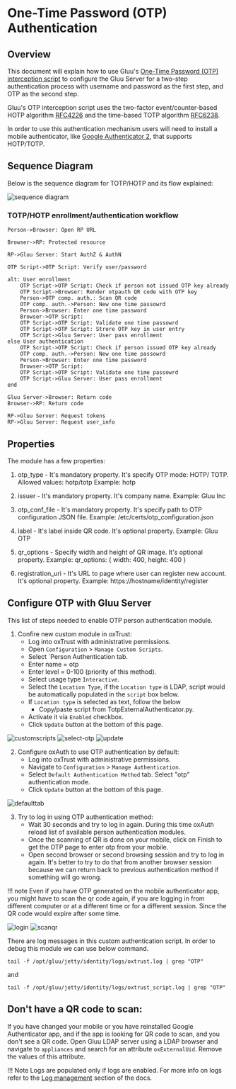 # One-Time Password (OTP) Authentication

## Overview
This document will explain how to use Gluu's [One-Time Password (OTP) interception script](https://github.com/GluuFederation/oxAuth/tree/master/Server/integrations/otp) to configure the Gluu Server for a two-step authentication process with username and password as the first step, and OTP as the second step.

Gluu's OTP interception script uses the two-factor event/counter-based HOTP algorithm [RFC4226](https://tools.ietf.org/html/rfc4226) and the time-based TOTP algorithm [RFC6238](https://tools.ietf.org/html/rfc6238).

In order to use this authentication mechanism users will need to install a mobile authenticator, like [Google Authenticator 2](https://play.google.com/store/apps/details?id=com.google.android.apps.authenticator2), that supports HOTP/TOTP.

## Sequence Diagram
Below is the sequence diagram for TOTP/HOTP and its flow explained:

![sequence diagram](../img/user-authn/otp/gluu_otp_integration_authentication_workflow.png)

### TOTP/HOTP enrollment/authentication workflow

```
Person->Browser: Open RP URL

Browser->RP: Protected resource

RP->Gluu Server: Start AuthZ & AuthN

OTP Script->OTP Script: Verify user/password

alt: User enrollment
	OTP Script->OTP Script: Check if person not issued OTP key already
	OTP Script->Browser: Render otpauth QR code with OTP key 
	Person->OTP comp. auth.: Scan QR code
	OTP comp. auth.->Person: New one time passowrd
	Person->Browser: Enter one time password
    Browser->OTP Script:
    OTP Script->OTP Script: Validate one time passowrd
    OTP Script->OTP Script: Strore OTP key in user entry
    OTP Script->Gluu Server: User pass enrollment
else User authentication
    OTP Script->OTP Script: Check if person issued OTP key already
    OTP comp. auth.->Person: New one time passowrd
    Person->Browser: Enter one time password
    Browser->OTP Script:
    OTP Script->OTP Script: Validate one time passowrd
    OTP Script->Gluu Server: User pass enrollment
end

Gluu Server->Browser: Return code
Browser->RP: Return code

RP->Gluu Server: Request tokens
RP->Gluu Server: Request user_info
```

## Properties
The module has a few properties:

1) otp_type - It's mandatory property. It's specify OTP mode: HOTP/ TOTP.
   Allowed values: hotp/totp
   Example: hotp

2) issuer - It's mandatory property. It's company name.
   Example: Gluu Inc

3) otp_conf_file - It's mandatory property. It's specify path to OTP configuration JSON file.
   Example: /etc/certs/otp_configuration.json

4) label - It's label inside QR code. It's optional property.
    Example: Gluu OTP

5) qr_options - Specify width and height of QR image. It's optional property.
    Example: qr_options: { width: 400, height: 400 }

6) registration_uri - It's URL to page where user can register new account. It's optional property.
    Example: https://hostname/identity/register
    
## Configure OTP with Gluu Server

This list of steps needed to  enable OTP person authentication module.

1. Confire new custom module in oxTrust:
    - Log into oxTrust with administrative permissions.
    - Open `Configuration` > `Manage Custom Scripts`.
    - Select `Person Authentication tab.
    - Enter name = otp
    - Enter level = 0-100 (priority of this method).
    - Select usage type `Interactive`.
    - Select the `Location Type`, if the `Location type` is LDAP, 
      script would be automatically populated in the `script` box below.
    - If `Location type` is selected as text, follow the below
        - Copy/paste script from TotpExternalAuthenticator.py.
    - Activate it via `Enabled` checkbox.
    - Click `Update` button at the bottom of this page.

![customscripts](../img/user-authn/otp/custom-scripts.png)
![select-otp](../img/user-authn/otp/selct-otp.png)
![update](../img/user-authn/otp/update.png)

2. Configure oxAuth to use OTP authentication by default:
    - Log into oxTrust with administrative permissions.
    - Navigate to `Configuration` > `Manage Authentication`.
    - Select `Default Authentication Method` tab. Select "otp" authentication mode.
    - Click `Update` button at the bottom of this page.

![defaulttab](../img/user-authn/otp/default-authtab.png)
	
3. Try to log in using OTP authentication method:
    - Wait 30 seconds and try to log in again. During this time oxAuth reload list of available person authentication modules.
	- Once the scanning of QR is done on your mobile, click on Finish to get the OTP page to enter otp from your mobile.
    - Open second browser or second browsing session and try to log in again. It's better to try to do that from another browser session because we can return back to previous authentication method if something will go wrong.

!!! note
	Even if you have OTP generated on the mobile authenticator app, 
	you might have to scan the qr code again, if you are logging in 
	from different computer or at a different time or for a different session. 
	Since the QR code would expire after some time.
	
![login](../img/user-authn/otp/login-page.png)
![scanqr](../img/user-authn/otp/scan-qr.png)


There are log messages in this custom authentication script. 
In order to debug this module we can use below command.

```
tail -f /opt/gluu/jetty/identity/logs/oxtrust.log | grep "OTP"
```

and
```
tail -f /opt/gluu/jetty/identity/logs/oxtrust_script.log | grep "OTP"
```
## Don't have a QR code to scan:
If you have changed your mobile or you have reinstalled Google Authenticator app, 
and if the app is looking for QR code to scan, and you don't see a QR code.
Open Gluu LDAP server using a LDAP browser and navigate to  `appliances` 
and search for an attribute `oxExternalUid`. Remove the values of this attribute. 

!!! Note
	Logs are populated only if logs are enabled. For more info on logs refer to the [Log management](../operation/logs.md) section of the docs.

